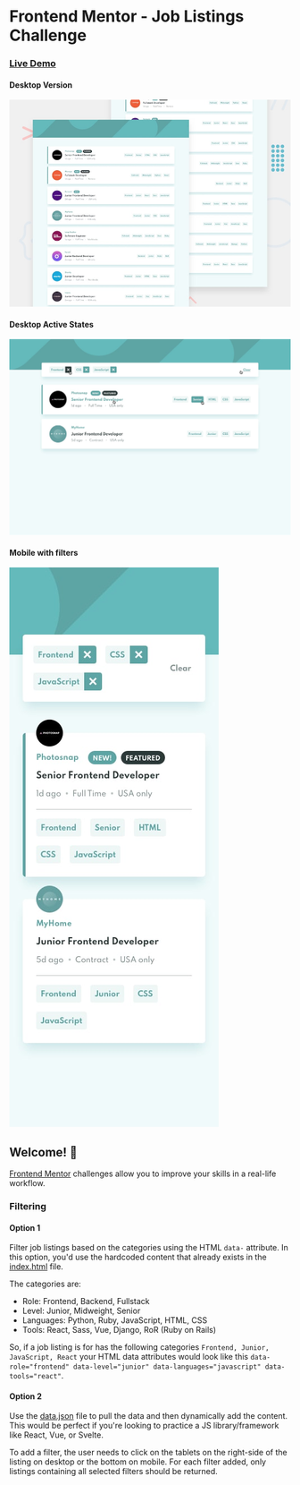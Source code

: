 # Frontend Mentor - Job Listings Challenge

### [Live Demo](https://job-static-list.vercel.app/)

#### Desktop Version

![Design preview for the Job Listings coding challenge](./design/desktop-preview.jpg)

#### Desktop Active States 

![Design preview for the Job Listings coding challenge](./design/active-states.jpg)

#### Mobile with filters

![Design preview for the Job Listings coding challenge](./design/mobile-with-filters.jpg)

## Welcome! 👋

[Frontend Mentor](https://www.frontendmentor.io) challenges allow you to improve your skills in a real-life workflow.

### Filtering

#### Option 1

Filter job listings based on the categories using the HTML `data-` attribute. In this option, you'd use the hardcoded content that already exists in the [index.html](./index.html) file.

The categories are:

- Role: Frontend, Backend, Fullstack
- Level: Junior, Midweight, Senior
- Languages: Python, Ruby, JavaScript, HTML, CSS
- Tools: React, Sass, Vue, Django, RoR (Ruby on Rails)

So, if a job listing is for has the following categories `Frontend, Junior, JavaScript, React` your HTML data attributes would look like this `data-role="frontend" data-level="junior" data-languages="javascript" data-tools="react"`.

#### Option 2

Use the [data.json](./data.json) file to pull the data and then dynamically add the content. This would be perfect if you're looking to practice a JS library/framework like React, Vue, or Svelte.

To add a filter, the user needs to click on the tablets on the right-side of the listing on desktop or the bottom on mobile. For each filter added, only listings containing all selected filters should be returned.


